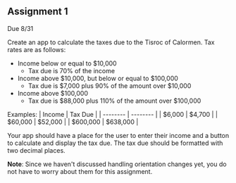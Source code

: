 ## Assignment 1
Due 8/31

Create an app to calculate the taxes due to the Tisroc of Calormen.  Tax rates are as follows:
* Income below or equal to $10,000
    * Tax due is 70% of the income
* Income above $10,000, but below or equal to $100,000
    * Tax due is $7,000 plus 90% of the amount over $10,000
* Income above $100,000
    * Tax due is $88,000 plus 110% of the amount over $100,000

Examples:
| Income   | Tax Due  |
| -------- | -------- |
| $6,000   | $4,700   |
| $60,000  | $52,000  |
| $600,000 | $638,000 |

Your app should have a place for the user to enter their income and a button to calculate and display the tax due.  The tax due should be formatted with two decimal places.

**Note**: Since we haven't discussed handling orientation changes yet, you do not have to worry about them for this assignment.
